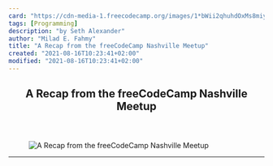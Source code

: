 ```yaml
---
card: "https://cdn-media-1.freecodecamp.org/images/1*bWii2qhuhdOxMs8miy99sg.jpeg"
tags: [Programming]
description: "by Seth Alexander"
author: "Milad E. Fahmy"
title: "A Recap from the freeCodeCamp Nashville Meetup"
created: "2021-08-16T10:23:41+02:00"
modified: "2021-08-16T10:23:41+02:00"
---
```

<div class="site-wrapper">
<main id="site-main" class="site-main outer">
<div class="inner">
<article class="post-full post tag-programming tag-web-development tag-nashville tag-tech tag-learning-to-code ">
<header class="post-full-header">
<h1 class="post-full-title">A Recap from the freeCodeCamp Nashville Meetup</h1>
</header>
<figure class="post-full-image">
<picture>
<source media="(max-width: 700px)" sizes="1px" srcset="data:image/gif;base64,R0lGODlhAQABAIAAAAAAAP///yH5BAEAAAAALAAAAAABAAEAAAIBRAA7 1w">
<source media="(min-width: 701px)" sizes="(max-width: 800px) 400px,
(max-width: 1170px) 700px,
1400px" srcset="https://cdn-media-1.freecodecamp.org/images/1*bWii2qhuhdOxMs8miy99sg.jpeg 300w,
https://cdn-media-1.freecodecamp.org/images/1*bWii2qhuhdOxMs8miy99sg.jpeg 600w,
https://cdn-media-1.freecodecamp.org/images/1*bWii2qhuhdOxMs8miy99sg.jpeg 1000w,
https://cdn-media-1.freecodecamp.org/images/1*bWii2qhuhdOxMs8miy99sg.jpeg 2000w">
<img onerror="this.style.display='none'" src="https://cdn-media-1.freecodecamp.org/images/1*bWii2qhuhdOxMs8miy99sg.jpeg" alt="A Recap from the freeCodeCamp Nashville Meetup">
</picture>
</figure>
<section class="post-full-content">
<div class="post-content medium-migrated-article">
</div>
<hr>
</section>
</article>
</div>
</main>
</div>
<!-- Google Tag Manager (noscript) -->
<!-- End Google Tag Manager (noscript) -->
